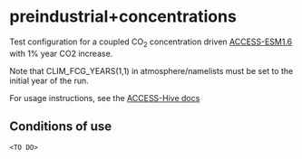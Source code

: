 # preindustrial+concentrations
Test configuration for a coupled CO<sub>2</sub> concentration driven [ACCESS-ESM1.6](https://github.com/ACCESS-NRI/ACCESS-ESM1.6)  with 1% year CO2 increase.

Note that CLIM_FCG_YEARS(1,1) in atmosphere/namelists must be set to the initial year of the run.

For usage instructions, see the [ACCESS-Hive docs](https://access-hive.org.au/models/run-a-model/run-access-esm/)

## Conditions of use

`<TO DO>`

